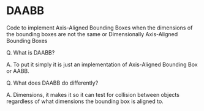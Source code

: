 # DAABB
Code to implement Axis-Aligned Bounding Boxes when the dimensions of the bounding boxes are not the same or Dimensionally Axis-Aligned Bounding Boxes

​Q. What is DAABB?

A. To put it simply it is just an implementation of Axis-Aligned Bounding Box or AABB.


Q. What does DAABB do differently?

A. Dimensions, it makes it so it can test for collision between objects regardless of what dimensions the bounding box is aligned to.
